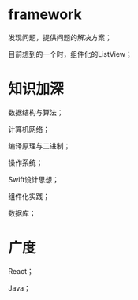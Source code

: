 
# framework

发现问题，提供问题的解决方案；

目前想到的一个时，组件化的ListView；

# 知识加深

数据结构与算法；

计算机网络；

编译原理与二进制；

操作系统；

Swift设计思想；

组件化实践；

数据库；

# 广度

React；

Java；

